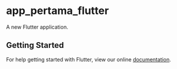 # app_pertama_flutter

A new Flutter application.

## Getting Started

For help getting started with Flutter, view our online
[documentation](https://flutter.io/).

